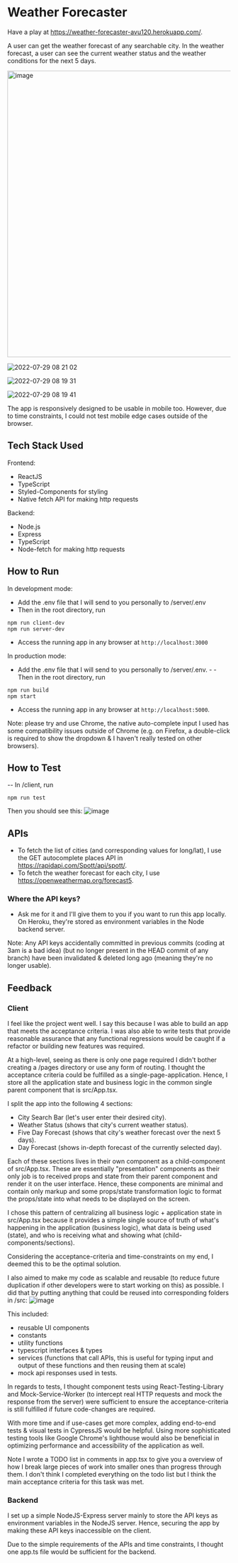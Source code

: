 # Weather Forecaster

Have a play at https://weather-forecaster-avu120.herokuapp.com/.

A user can get the weather forecast of any searchable city.
In the weather forecast, a user can see the current weather status and the weather conditions for the next 5 days.

<img width="647" alt="image" src="https://user-images.githubusercontent.com/38395166/181646571-14bbd38b-04e6-4d64-bf44-25a720df4dfc.png">

![2022-07-29 08 21 02](https://user-images.githubusercontent.com/38395166/181647071-f5fa5620-e71b-45c3-8439-da027a1f2cbe.gif)

![2022-07-29 08 19 31](https://user-images.githubusercontent.com/38395166/181646910-d365c37a-b869-4711-b6b9-e3770fb5d4b4.gif)

![2022-07-29 08 19 41](https://user-images.githubusercontent.com/38395166/181646959-858a4c34-fcf0-49db-a3b6-b11d355702d3.gif)

The app is responsively designed to be usable in mobile too. However, due to time constraints, I could not test mobile edge cases outside of the browser.

## Tech Stack Used

Frontend:

- ReactJS
- TypeScript
- Styled-Components for styling
- Native fetch API for making http requests

Backend:

- Node.js
- Express
- TypeScript
- Node-fetch for making http requests

## How to Run

In development mode:

- Add the .env file that I will send to you personally to /server/.env
- Then in the root directory, run

```
npm run client-dev
npm run server-dev
```

- Access the running app in any browser at `http://localhost:3000`

In production mode:

- Add the .env file that I will send to you personally to /server/.env. - - Then in the root directory, run

```
npm run build
npm start
```

- Access the running app in any browser at `http://localhost:5000`.

Note: please try and use Chrome, the native auto-complete input I used has some compatibility issues outside of Chrome (e.g. on Firefox, a double-click is required to show the dropdown & I haven't really tested on other browsers).

## How to Test

-- In /client, run

```
npm run test
```

Then you should see this:
![image](https://user-images.githubusercontent.com/38395166/181646672-3110abc9-2cf6-4a21-820f-834fbebd514f.png)

## APIs

- To fetch the list of cities (and corresponding values for long/lat), I use the GET autocomplete places API in https://rapidapi.com/Spott/api/spott/.
- To fetch the weather forecast for each city, I use https://openweathermap.org/forecast5.

### Where the API keys?

- Ask me for it and I'll give them to you if you want to run this app locally. On Heroku, they're stored as environment variables in the Node backend server.

Note: Any API keys accidentally committed in previous commits (coding at 3am is a bad idea) (but no longer present in the HEAD commit of any branch) have been invalidated & deleted long ago (meaning they're no longer usable).

## Feedback

### Client

I feel like the project went well. I say this because I was able to build an app that meets the acceptance criteria. I was also able to write tests that provide reasonable assurance that any functional regressions would be caught if a refactor or building new features was required.

At a high-level, seeing as there is only one page required I didn't bother creating a /pages directory or use any form of routing. I thought the acceptance criteria could be fulfilled as a single-page-application. Hence, I store all the application state and business logic in the common single parent component that is src/App.tsx.

I split the app into the following 4 sections:

- City Search Bar (let's user enter their desired city).
- Weather Status (shows that city's current weather status).
- Five Day Forecast (shows that city's weather forecast over the next 5 days).
- Day Forecast (shows in-depth forecast of the currently selected day).

Each of these sections lives in their own component as a child-component of src/App.tsx. These are essentially "presentation" components as their only job is to received props and state from their parent component and render it on the user interface. Hence, these components are minimal and contain only markup and some props/state transformation logic to format the props/state into what needs to be displayed on the screen.

I chose this pattern of centralizing all business logic + application state in src/App.tsx because it provides a simple single source of truth of what's happening in the application (business logic), what data is being used (state), and who is receiving what and showing what (child-components/sections).

Considering the acceptance-criteria and time-constraints on my end, I deemed this to be the optimal solution.

I also aimed to make my code as scalable and reusable (to reduce future duplication if other developers were to start working on this) as possible. I did that by putting anything that could be reused into corresponding folders in /src:
![image](https://user-images.githubusercontent.com/38395166/181648488-ac844a10-ab9d-4bdf-94ea-4803ee6da7d8.png)

This included:

- reusable UI components
- constants
- utility functions
- typescript interfaces & types
- services (functions that call APIs, this is useful for typing input and output of these functions and then reusing them at scale)
- mock api responses used in tests.

In regards to tests,
I thought component tests using React-Testing-Library and Mock-Service-Worker (to intercept real HTTP requests and mock the response from the server) were sufficient to ensure the acceptance-criteria is still fulfilled if future code-changes are required.

With more time and if use-cases get more complex, adding end-to-end tests & visual tests in CypressJS would be helpful. Using more sophisticated testing tools like Google Chrome's lighthouse would also be beneficial in optimizing performance and accessibility of the application as well.

Note I wrote a TODO list in comments in app.tsx to give you a overview of how I break large pieces of work into smaller ones than progress through them. I don't think I completed everything on the todo list but I think the main acceptance criteria for this task was met.

### Backend

I set up a simple NodeJS-Express server mainly to store the API keys as environment variables in the NodeJS server. Hence, securing the app by making these API keys inaccessible on the client.

Due to the simple requirements of the APIs and time constraints, I thought one app.ts file would be sufficient for the backend.
